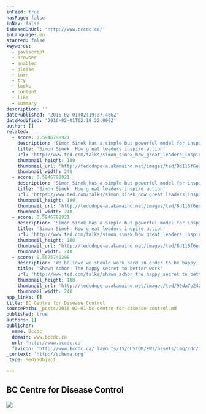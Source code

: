 ```yaml
---
inFeed: true
hasPage: false
inNav: false
isBasedOnUrl: 'http://www.bccdc.ca/'
inLanguage: en
starred: false
keywords:
  - javascript
  - browser
  - enabled
  - please
  - turn
  - try
  - looks
  - content
  - like
  - summary
description: ''
datePublished: '2016-02-01T02:19:37.466Z'
dateModified: '2016-02-01T02:19:22.990Z'
author: []
related:
  - score: 0.5946798921
    description: 'Simon Sinek has a simple but powerful model for inspirational leadership -- starting with a golden circle and the question "Why?" His examples include Apple, Martin Luther King, and the Wright brothers ...'
    title: 'Simon Sinek: How great leaders inspire action'
    url: 'http://www.ted.com/talks/simon_sinek_how_great_leaders_inspire_action'
    thumbnail_height: 180
    thumbnail_url: 'http://tedcdnpe-a.akamaihd.net/images/ted/8d116f6ed73143154a5f8fd240fa4ab6fd52b1cb_240x180.jpg?lang=en'
    thumbnail_width: 240
  - score: 0.5946798921
    description: 'Simon Sinek has a simple but powerful model for inspirational leadership -- starting with a golden circle and the question "Why?" His examples include Apple, Martin Luther King, and the Wright brothers ...'
    title: 'Simon Sinek: How great leaders inspire action'
    url: 'https://www.ted.com/talks/simon_sinek_how_great_leaders_inspire_action'
    thumbnail_height: 180
    thumbnail_url: 'http://tedcdnpe-a.akamaihd.net/images/ted/8d116f6ed73143154a5f8fd240fa4ab6fd52b1cb_240x180.jpg?lang=en'
    thumbnail_width: 240
  - score: 0.5946798921
    description: 'Simon Sinek has a simple but powerful model for inspirational leadership -- starting with a golden circle and the question "Why?" His examples include Apple, Martin Luther King, and the Wright brothers ...'
    title: 'Simon Sinek: How great leaders inspire action'
    url: 'http://www.ted.com/talks/simon_sinek_how_great_leaders_inspire_action?language=en'
    thumbnail_height: 180
    thumbnail_url: 'http://tedcdnpe-a.akamaihd.net/images/ted/8d116f6ed73143154a5f8fd240fa4ab6fd52b1cb_240x180.jpg?lang=en'
    thumbnail_width: 240
  - score: 0.5575746298
    description: 'We believe we should work hard in order to be happy, but could we be thinking about things backwards? In this fast-moving and very funny talk, psychologist Shawn Achor argues that, actually, happiness inspires us to be more productive.'
    title: 'Shawn Achor: The happy secret to better work'
    url: 'http://www.ted.com/talks/shawn_achor_the_happy_secret_to_better_work'
    thumbnail_height: 180
    thumbnail_url: 'http://tedcdnpe-a.akamaihd.net/images/ted/99da7b24202e70ffebb79d5c849556847c805d18_240x180.jpg?lang=en'
    thumbnail_width: 240
app_links: []
title: BC Centre for Disease Control
sourcePath: _posts/2016-02-01-bc-centre-for-disease-control.md
published: true
authors: []
publisher:
  name: Bccdc
  domain: www.bccdc.ca
  url: 'http://www.bccdc.ca'
  favicon: 'http://www.bccdc.ca/_layouts/15/CUSTOM/EWI/assets/img/cdc/favicon.ico'
_context: 'http://schema.org'
_type: MediaObject

---
```

<article style=""><h1>BC Centre for Disease Control</h1><img src="https://s3-us-west-2.amazonaws.com/the-grid-img/p/c82d376ec7de4dc8e0b5e142a56c128461872c74.jpg" /></article>